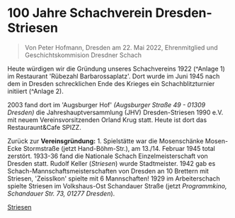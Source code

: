 # 100 Jahre Schachverein Dresden-Striesen

> Von Peter Hofmann, Dresden am 22. Mai 2022, Ehrenmitglied und Geschichtskommision Dresdner Schach

Heute würdigen wir die Gründung unseres Schachvereins 1922 (^Anlage 1) im Restaurant 'Rübezahl Barbarossaplatz'. 
Dort wurde im Juni 1945 nach dem in Dresden schrecklichen Ende des Krieges ein Schachblitzturnier initiiert (^Anlage 2).

2003 fand dort im 'Augsburger Hof' _(Augsburger Straße 49 - 01309 Dresden)_ die Jahreshauptversammlung (JHV) Dresden-Striesen 1990 e.V. mit neuem Vereinsvorsitzenden Orland Krug statt.
Heute ist dort das Restauraunt&Cafe SPIZZ.

Zurück zur **Vereinsgründung:** 1. Spielstätte war die Mosenschänke Mosen-Ecke Stormstraße (jetzt Hand-Böhm-Str.), am 13./14. Februar 1945 total zerstört.
1933-36 fand die Nationale Schach Einzelmeisterschaft von Dresden statt. Rudolf Keller (_Striesen_) wurde Stadtmeister. 1942 gab es Schach-Mannschaftsmeisterschaften von Dresden an 10 Brettern mit Striesen, 'ZeissIkon' spielte mit 6 Mannschaften!
1929 im Arbeiterschach spielte Striesen im Volkshaus-Ost Schandauer Straße (jetzt _Programmkino, Schandauer Str. 73, 01277 Dresden_).

[Striesen](https://www.stadtwikidd.de/wiki/Striesen)
